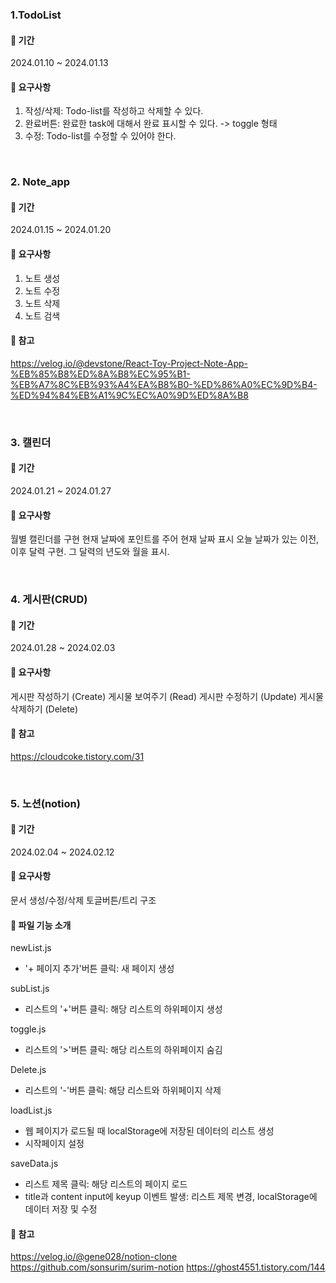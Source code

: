 ### 1.TodoList

#### 🌱 기간

2024.01.10 ~ 2024.01.13

#### 🌱 요구사항

1. 작성/삭제: Todo-list를 작성하고 삭제할 수 있다.
2. 완료버튼: 완료한 task에 대해서 완료 표시할 수 있다. -> toggle 형태
3. 수정: Todo-list를 수정할 수 있어야 한다.

<br/>
   
### 2. Note_app

#### 🌱 기간

2024.01.15 ~ 2024.01.20

#### 🌱 요구사항

1. 노트 생성
2. 노트 수정
3. 노트 삭제
4. 노트 검색

#### 🌱 참고

https://velog.io/@devstone/React-Toy-Project-Note-App-%EB%85%B8%ED%8A%B8%EC%95%B1-%EB%A7%8C%EB%93%A4%EA%B8%B0-%ED%86%A0%EC%9D%B4-%ED%94%84%EB%A1%9C%EC%A0%9D%ED%8A%B8

<br/>

### 3. 캘린더

#### 🌱 기간

2024.01.21 ~ 2024.01.27

#### 🌱 요구사항

월별 캘린더를 구현
현재 날짜에 포인트를 주어 현재 날짜 표시
오늘 날짜가 있는 이전, 이후 달력 구현.
그 달력의 년도와 월을 표시.

<br/>

### 4. 게시판(CRUD)

#### 🌱 기간

2024.01.28 ~ 2024.02.03

#### 🌱 요구사항

게시판 작성하기 (Create)
게시물 보여주기 (Read)
게시판 수정하기 (Update)
게시물 삭제하기 (Delete)

#### 🌱 참고

https://cloudcoke.tistory.com/31

<br/>

### 5. 노션(notion)

#### 🌱 기간

2024.02.04 ~ 2024.02.12

#### 🌱 요구사항

문서 생성/수정/삭제
토글버튼/트리 구조

#### 🌱 파일 기능 소개

newList.js

- '+ 페이지 추가'버튼 클릭: 새 페이지 생성

subList.js

- 리스트의 '+'버튼 클릭: 해당 리스트의 하위페이지 생성

toggle.js

- 리스트의 '>'버튼 클릭: 해당 리스트의 하위페이지 숨김

Delete.js

- 리스트의 '-'버튼 클릭: 해당 리스트와 하위페이지 삭제

loadList.js

- 웹 페이지가 로드될 때 localStorage에 저장된 데이터의 리스트 생성
- 시작페이지 설정

saveData.js

- 리스트 제목 클릭: 해당 리스트의 페이지 로드
- title과 content input에 keyup 이벤트 발생: 리스트 제목 변경, localStorage에 데이터 저장 및 수정

#### 🌱 참고

https://velog.io/@gene028/notion-clone
https://github.com/sonsurim/surim-notion
https://ghost4551.tistory.com/144

